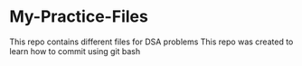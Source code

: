 # My-Practice-Files
This repo contains different files for DSA problems
This repo was created to learn how to commit using git bash
